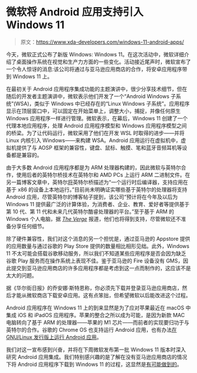 # 微软将 Android 应用支持引入 Windows 11

> 原文：<https://www.xda-developers.com/windows-11-android-apps/>

今天，微软正式公布了新版 Windows: Windows 11。在这次活动中，微软详细介绍了桌面操作系统在视觉和生产力方面的一些变化。活动接近尾声时，微软宣布了一个令人惊讶的消息:该公司将通过与亚马逊应用商店的合作，将安卓应用程序带到 Windows 11 上。

在最初关于 Android 应用程序集成功能的主题演讲中，很少分享技术细节，但在随后的开发者主题演讲中，微软表示他们开发了一个“Android Windows 子系统”(WSA)，类似于 Windows 中已经存在的“Linux Windows 子系统”。应用程序显示在顶层窗口中，可以固定在开始菜单上，调整大小，捕捉，并像任何原生 Windows 应用程序一样进行管理。微软表示，在幕后，Windows 11 创建了一个代理本地应用程序，处理 Android 应用程序模型和 Windows 应用程序模型之间的桥梁。为了让代码运行，微软采用了他们在开发 WSL 时取得的进步——并将 Linux 内核引入 Windows——来构建 WSA。Android 应用运行在虚拟机中，虚拟机提供了与 AOSP 框架的兼容性，键盘、鼠标、触摸、笔和蓝牙音频耳机等设备都是兼容的。

由于大多数 Android 应用程序都是为 ARM 处理器构建的，因此微软与英特尔合作，使用后者的英特尔桥技术在英特尔和 AMD PCs 上运行 ARM 二进制文件。在另一篇博客文章中，英特尔[将](https://www.intel.com/content/www/us/en/newsroom/news/intel-tech-unleashes-windows-experience.html#gs.45lbc1)英特尔桥描述为“一个运行时后编译器，支持应用在基于 x86 的设备上本地运行。”目前尚未明确证实哪些基于英特尔的处理器将支持 Android 应用，尽管英特尔的博客帖子提到，该公司“预计将在今年及以后为 Windows 11 提供最广泛的计算体验，为消费者、企业、教育、爱好者等提供基于第 10 代、第 11 代和未来几代英特尔酷睿处理器的平台。”至于基于 ARM 的 Windows 个人电脑，据 [*The Verge*](https://www.theverge.com/2021/6/24/22549303/windows-11-intel-bridge-android-apps-amd-arm-processors) 报道，他们也将得到支持，尽管微软还不准备分享任何细节。

除了硬件兼容性，我们对这个消息的另一个担忧是，通过亚马逊的 Appstore 提供的应用数量与通过谷歌的 Play Store 提供的数量相比相形见绌。此外，Windows 11 不太可能会搭载谷歌移动服务，所以我们不知道某些应用程序是否会因为缺乏谷歌 Play 服务而在操作系统上表现不佳。鉴于亚马逊的 Fire 设备没有 GMS，因此提交到亚马逊应用商店的许多应用程序都是考虑到这一点而制作的，这应该不是太大的问题。

据《华尔街日报》的乔安娜·斯特恩称，你必须先下载并登录亚马逊应用商店，然后才能从微软商店下载安卓应用。这有点笨拙，但希望微软以后能改进这个过程。

Android 应用程序在 Windows 11 上的到来显然是为了应对苹果最近在 macOS 中集成 iOS 和 iPadOS 应用程序。苹果的整合之所以成为可能，是因为新款 MAC 电脑转向了基于 ARM 的处理器——苹果的 M1 芯片——而前者的实现要归功于与英特尔的合作。谷歌的 Chrome OS 也支持运行 Android 应用，也有办法[在 GNU/Linux 发行版上运行 Android 应用](https://www.xda-developers.com/anbox-allows-you-to-run-android-apps-on-any-gnulinux-os/)。

我们对这一宣布感到兴奋，并将在下周微软发布第一批 Windows 11 版本时深入研究 Android 应用集成。我们特别感兴趣的是了解在没有亚马逊应用商店的情况下将 Android 应用程序下载到 Windows 11 的过程，这显然是[有可能做到的](https://www.xda-developers.com/windows-11-support-installing-android-apps-amazon-appstore/)。